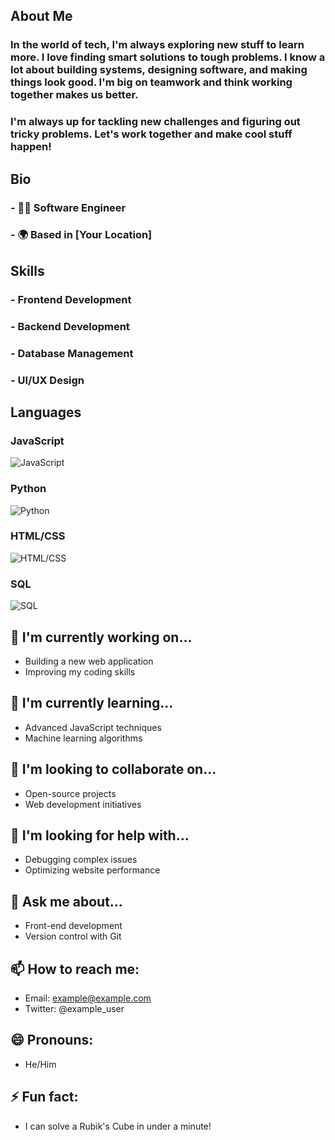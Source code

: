 ## About Me
### In the world of tech, I'm always exploring new stuff to learn more. I love finding smart solutions to tough problems. I know a lot about building systems, designing software, and making things look good. I'm  big on teamwork and think working together makes us better.

### I'm always up for tackling new challenges and figuring out tricky problems. Let's work together and make cool stuff happen!

## Bio
### - 👨‍💻 Software Engineer
### - 🌍 Based in [Your Location]

## Skills
### - Frontend Development
### - Backend Development
### - Database Management
### - UI/UX Design

## Languages
### JavaScript
![JavaScript](https://progress-bar.dev/90/?title=Fluency)
### Python
![Python](https://progress-bar.dev/80/?title=Fluency)
### HTML/CSS
![HTML/CSS](https://progress-bar.dev/95/?title=Fluency)
### SQL
![SQL](https://progress-bar.dev/85/?title=Fluency)


## 🔭 I'm currently working on...
- Building a new web application
- Improving my coding skills

## 🌱 I'm currently learning...
- Advanced JavaScript techniques
- Machine learning algorithms

## 👯 I'm looking to collaborate on...
- Open-source projects
- Web development initiatives

## 🤔 I'm looking for help with...
- Debugging complex issues
- Optimizing website performance

## 💬 Ask me about...
- Front-end development
- Version control with Git

## 📫 How to reach me:
- Email: example@example.com
- Twitter: @example_user

## 😄 Pronouns:
- He/Him

## ⚡ Fun fact:
- I can solve a Rubik's Cube in under a minute!
